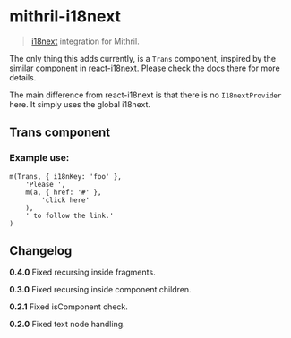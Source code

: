 # mithril-i18next
> [i18next](https://www.i18next.com) integration for Mithril.

The only thing this adds currently, is a `Trans` component, inspired by the similar component in [react-i18next](https://react.i18next.com). Please check the docs there for more details.

The main difference from react-i18next is that there is no `I18nextProvider` here. It simply uses the global i18next.

## Trans component

### Example use:

```JS
m(Trans, { i18nKey: 'foo' },
	'Please ',
	m(a, { href: '#' },
		'click here'
	),
	' to follow the link.'
)
```

## Changelog

**0.4.0** Fixed recursing inside fragments.

**0.3.0** Fixed recursing inside component children.

**0.2.1** Fixed isComponent check.

**0.2.0** Fixed text node handling.